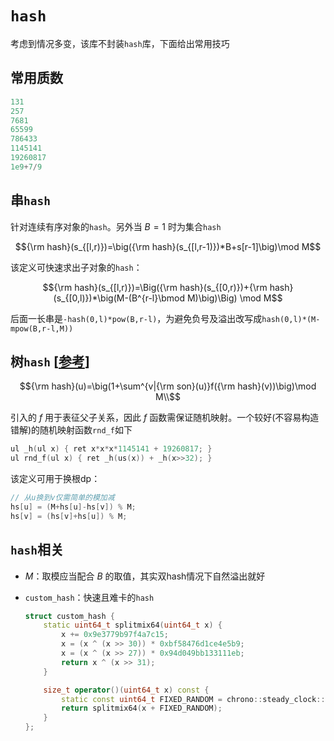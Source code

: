 # `hash`

考虑到情况多变，该库不封装`hash`库，下面给出常用技巧

## 常用质数

```cpp
131
257
7681
65599
786433
1145141
19260817
1e9+7/9
```

## 串`hash`

针对连续有序对象的`hash`。另外当 $B=1$ 时为集合`hash`

$${\rm hash}(s_{[l,r)})=\big({\rm hash}(s_{[l,r-1)})*B+s[r-1]\big)\mod M$$

该定义可快速求出子对象的`hash`：

$${\rm hash}(s_{[l,r)})=\Big({\rm hash}(s_{[0,r)})+{\rm hash}(s_{[0,l)})*\big(M-(B^{r-l}\bmod M)\big)\Big) \mod M$$

后面一长串是`-hash(0,l)*pow(B,r-l)`，为避免负号及溢出改写成`hash(0,l)*(M-mpow(B,r-l,M))`

## 树`hash` [[参考](https://peehs-moorhsum.blog.uoj.ac/blog/7891)]

$${\rm hash}(u)=\big(1+\sum^{v|{\rm son}(u)}f({\rm hash}(v))\big)\mod M\\$$

引入的 $f$ 用于表征父子关系，因此 $f$ 函数需保证随机映射。一个较好(不容易构造错解)的随机映射函数`rnd_f`如下

```cpp
ul _h(ul x) { ret x*x*x*1145141 + 19260817; }
ul rnd_f(ul x) { ret _h(us(x)) + _h(x>>32); }
```

该定义可用于换根dp：

```cpp
// 从u换到v仅需简单的模加减
hs[u] = (M+hs[u]-hs[v]) % M;
hs[v] = (hs[v]+hs[u]) % M;
```

## `hash`相关

+ $M$：取模应当配合 $B$ 的取值，其实双hash情况下自然溢出就好
+ `custom_hash`：快速且难卡的`hash`

    ```cpp
    struct custom_hash {
        static uint64_t splitmix64(uint64_t x) {
            x += 0x9e3779b97f4a7c15;
            x = (x ^ (x >> 30)) * 0xbf58476d1ce4e5b9;
            x = (x ^ (x >> 27)) * 0x94d049bb133111eb;
            return x ^ (x >> 31);
        }

        size_t operator()(uint64_t x) const {
            static const uint64_t FIXED_RANDOM = chrono::steady_clock::now().time_since_epoch().count();
            return splitmix64(x + FIXED_RANDOM);
        }
    };
    ```